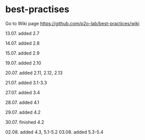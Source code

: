 # best-practises
Go to Wiki page
https://github.com/p2o-lab/best-practices/wiki

13.07. added 2.7

14.07. added 2.8

15.07. added 2.9

19.07. added 2.10

20.07. added 2.11, 2.12, 2.13 

21.07. added 3.1-3.3

27.07. added 3.4

28.07. added 4.1

29.07. added 4.2

30.07. finished 4.2

02.08. added 4.3, 5.1-5.2
03.08. added 5.3-5.4
